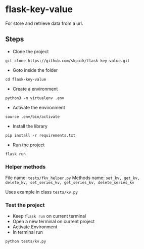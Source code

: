 # flask-key-value

For store and retrieve data from a url.


## Steps
- Clone the project
```shell
git clone https://github.com/skpaik/flask-key-value.git
```

- Goto inside the folder
```shell
cd flask-key-value
```

- Create a environment
```shell
python3 -m virtualenv .env
```

- Activate the environment
```shell
source .env/bin/activate
```

- Install the library
```shell
pip install -r requirements.txt
```

- Run the project
```shell
flask run
```
### Helper methods
File name: `tests/fkv_helper.py`
Methods name: `set_kv, get_kv, delete_kv, set_series_kv, get_series_kv, delete_series_kv`

Uses example in class `tests/kv.py`

### Test the project
- Keep `flask run` on current terminal
- Open a new terminal on current project
- Activate Environment
- In terminal run 
```shell
python tests/kv.py
```